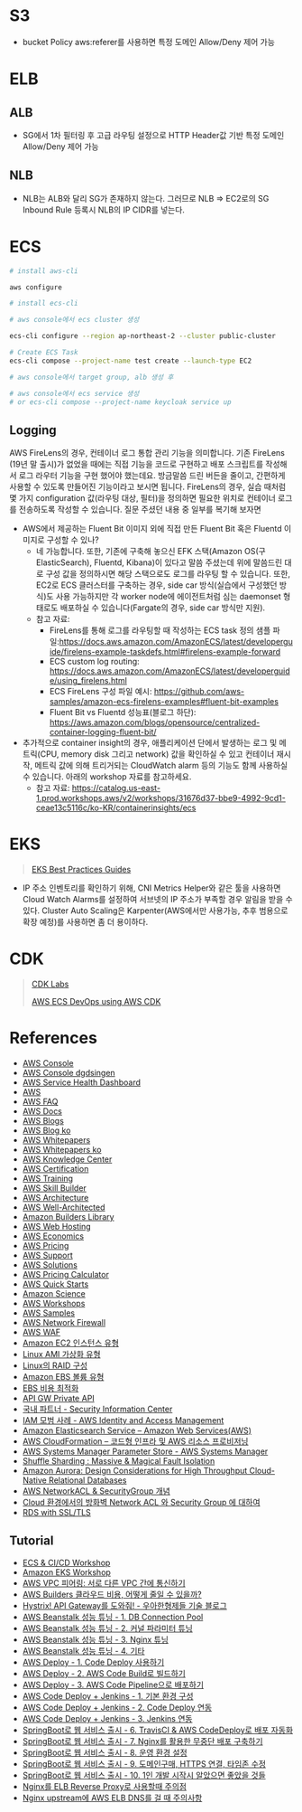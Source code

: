 # S3

- bucket Policy aws:referer를 사용하면 특정 도메인 Allow/Deny 제어 가능



# ELB

## ALB

- SG에서 1차 필터링 후 고급 라우팅 설정으로 HTTP Header값 기반 특정 도메인 Allow/Deny 제어 가능

## NLB

- NLB는 ALB와 달리 SG가 존재하지 않는다. 그러므로 NLB => EC2로의 SG Inbound Rule 등록시 NLB의 IP CIDR를 넣는다. 



# ECS

```sh
# install aws-cli

aws configure

# install ecs-cli

# aws console에서 ecs cluster 생성

ecs-cli configure --region ap-northeast-2 --cluster public-cluster

# Create ECS Task
ecs-cli compose --project-name test create --launch-type EC2

# aws console에서 target group, alb 생성 후

# aws console에서 ecs service 생성
# or ecs-cli compose --project-name keycloak service up
```



## Logging

AWS FireLens의 경우, 컨테이너 로그 통합 관리 기능을 의미합니다. 기존 FireLens (19년 말 출시)가 없었을 때에는 직접 기능을 코드로 구현하고 배포 스크립트를 작성해서 로그 라우터 기능을 구현 했어야 했는데요. 방금말씀 드린 버든을 줄이고, 간편하게 사용할 수 있도록  만들어진 기능이라고 보시면 됩니다. FireLens의 경우, 실습 때처럼 몇 가지 configuration 값(라우팅 대상, 필터)을 정의하면 필요한 위치로 컨테이너 로그를 전송하도록 작성할 수 있습니다. 질문 주셨던 내용 중 일부를 복기해 보자면

- AWS에서 제공하는 Fluent Bit 이미지 외에 직접 만든 Fluent Bit 혹은 Fluentd 이미지로 구성할 수 있나?
    - 네 가능합니다. 또한, 기존에 구축해 놓으신 EFK 스택(Amazon OS(구 ElasticSearch), Fluentd, Kibana)이 있다고 말씀 주셨는데 위에 말씀드린 대로 구성 값을 정의하시면 해당 스택으로도 로그를 라우팅 할 수 있습니다. 또한, EC2로 ECS 클러스터를 구축하는 경우, side car 방식(실습에서 구성했던 방식)도 사용 가능하지만 각 worker node에 에이전트처럼 심는 daemonset 형태로도 배포하실 수 있습니다(Fargate의 경우, side car 방식만 지원).
    - 참고 자료:
        - FireLens를 통해 로그를 라우팅할 때 작성하는 ECS task 정의 샘플 파일:https://docs.aws.amazon.com/AmazonECS/latest/developerguide/firelens-example-taskdefs.html#firelens-example-forward
        - ECS custom log routing: https://docs.aws.amazon.com/AmazonECS/latest/developerguide/using_firelens.html
        - ECS FireLens 구성 파일 예시: https://github.com/aws-samples/amazon-ecs-firelens-examples#fluent-bit-examples
        - Fluent Bit vs Fluentd 성능표(블로그 하단): https://aws.amazon.com/blogs/opensource/centralized-container-logging-fluent-bit/
- 추가적으로 container insight의 경우,  애플리케이션 단에서 발생하는 로그 및 메트릭(CPU, memory disk 그리고 network) 값을 확인하실 수 있고 컨테이너 재시작, 메트릭 값에 의해 트리거되는 CloudWatch alarm 등의 기능도 함께 사용하실 수 있습니다. 아래의 workshop 자료를 참고하세요.
    - 참고 자료: https://catalog.us-east-1.prod.workshops.aws/v2/workshops/31676d37-bbe9-4992-9cd1-ceae13c5116c/ko-KR/containerinsights/ecs



# EKS

> [EKS Best Practices Guides](https://aws.github.io/aws-eks-best-practices/) 

- IP 주소 인벤토리를 확인하기 위해, CNI Metrics Helper와 같은 툴을 사용하면 Cloud Watch Alarms를 설정하여 서브넷의 IP 주소가 부족할 경우 알림을 받을 수 있다. Cluster Auto Scaling은 Karpenter(AWS에서만 사용가능, 추후 범용으로 확장 예정)를 사용하면 좀 더 용이하다.



# CDK

> [CDK Labs](https://github.com/cdklabs) 
>
> [AWS ECS DevOps using AWS CDK](https://github.com/aws-samples/aws-ecs-devops-using-aws-cdk) 



# References

- [AWS Console](https://ap-northeast-2.console.aws.amazon.com/console/) 
- [AWS Console dgdsingen](https://dgdsingen.signin.aws.amazon.com/console/) 
- [AWS Service Health Dashboard](https://status.aws.amazon.com/) 
- [AWS](https://aws.amazon.com/ko/) 
- [AWS FAQ](https://aws.amazon.com/ko/faqs/) 
- [AWS Docs](https://docs.aws.amazon.com/) 
- [AWS Blogs](https://aws.amazon.com/blogs/) 
- [AWS Blog ko](https://aws.amazon.com/ko/blogs/korea/) 
- [AWS Whitepapers](https://aws.amazon.com/ko/whitepapers/) 
- [AWS Whitepapers ko](https://aws.amazon.com/ko/blogs/korea/ko-whitepapers/) 
- [AWS Knowledge Center](https://aws.amazon.com/ko/premiumsupport/knowledge-center/) 
- [AWS Certification](https://aws.amazon.com/ko/certification/) 
- [AWS Training](https://www.aws.training/Account/Transcript/Current) 
- [AWS Skill Builder](https://explore.skillbuilder.aws/learn/signin) 
- [AWS Architecture](https://aws.amazon.com/ko/architecture/) 
- [AWS Well-Architected](https://aws.amazon.com/ko/architecture/well-architected/) 
- [Amazon Builders Library](https://aws.amazon.com/ko/builders-library/) 
- [AWS Web Hosting](https://aws.amazon.com/ko/websites/) 
- [AWS Economics](https://aws.amazon.com/ko/economics/) 
- [AWS Pricing](https://aws.amazon.com/ko/pricing/) 
- [AWS Support](https://aws.amazon.com/ko/premiumsupport/?nc2=h_ql_ce) 
- [AWS Solutions](https://aws.amazon.com/ko/solutions/) 
- [AWS Pricing Calculator](https://calculator.aws/#/) 
- [AWS Quick Starts](https://aws.amazon.com/ko/quickstart/) 
- [Amazon Science](https://www.amazon.science/) 
- [AWS Workshops](https://workshops.aws/) 
- [AWS Samples](https://github.com/aws-samples) 
- [AWS Network Firewall](https://aws.amazon.com/ko/blogs/korea/aws-network-firewall-new-managed-firewall-service-in-vpc/) 
- [AWS WAF](https://aws.amazon.com/ko/waf/) 
- [Amazon EC2 인스턴스 유형](https://aws.amazon.com/ko/ec2/instance-types/) 
- [Linux AMI 가상화 유형](https://docs.aws.amazon.com/ko_kr/AWSEC2/latest/UserGuide/virtualization_types.html) 
- [Linux의 RAID 구성](https://docs.aws.amazon.com/ko_kr/AWSEC2/latest/UserGuide/raid-config.html) 
- [Amazon EBS 볼륨 유형](https://docs.aws.amazon.com/ko_kr/AWSEC2/latest/UserGuide/EBSVolumeTypes.html#EBSVolumeTypes_gp2) 
- [EBS 비용 최적화](https://www.popit.kr/aws-ebselastic-block-storage%EC%9D%98-%EB%B9%84%EC%9A%A9-%EC%B5%9C%EC%A0%81%ED%99%94/)
- [API GW Private API](https://docs.aws.amazon.com/ko_kr/apigateway/latest/developerguide/apigateway-private-apis.html) 
- [국내 파트너 - Security Information Center](http://security.aws-korea.com/local_partners/) 
- [IAM 모범 사례 - AWS Identity and Access Management](https://docs.aws.amazon.com/ko_kr/IAM/latest/UserGuide/best-practices.html) 
- [Amazon Elasticsearch Service – Amazon Web Services(AWS)](https://aws.amazon.com/ko/elasticsearch-service/) 
- [AWS CloudFormation – 코드형 인프라 및 AWS 리소스 프로비저닝](https://aws.amazon.com/ko/cloudformation/) 
- [AWS Systems Manager Parameter Store - AWS Systems Manager](https://docs.aws.amazon.com/ko_kr/systems-manager/latest/userguide/systems-manager-paramstore.html) 
- [Shuffle Sharding : Massive & Magical Fault Isolation](https://aws.amazon.com/ko/blogs/architecture/shuffle-sharding-massive-and-magical-fault-isolation/) 
- [Amazon Aurora: Design Considerations for High Throughput Cloud-Native Relational Databases](https://www.allthingsdistributed.com/2017/05/amazon-aurora-design-considerations.html) 
- [AWS NetworkACL & SecurityGroup 개념](https://cleverdj.tistory.com/122) 
- [Cloud 환경에서의 방화벽 Network ACL 와 Security Group 에 대하여](https://jins-dev.tistory.com/entry/Cloud-%ED%99%98%EA%B2%BD%EC%97%90%EC%84%9C%EC%9D%98-%EB%B0%A9%ED%99%94%EB%B2%BD-Network-ACL-%EC%99%80-Security-Group-%EC%97%90-%EB%8C%80%ED%95%98%EC%97%AC) 
- [RDS with SSL/TLS](https://docs.aws.amazon.com/AmazonRDS/latest/UserGuide/UsingWithRDS.SSL.html)

## Tutorial
- [ECS & CI/CD Workshop](https://ecs.containerhero.io/) 
- [Amazon EKS Workshop](https://www.eksworkshop.com/) 
- [AWS VPC 피어링: 서로 다른 VPC 간에 통신하기](https://www.44bits.io/ko/post/communication_between_vpcs__aws_vpc) 
- [AWS Builders 클라우드 비용, 어떻게 줄일 수 있을까?](https://www.slideshare.net/awskorea/aws-builders-134642233) 
- [Hystrix! API Gateway를 도와줘! - 우아한형제들 기술 블로그](http://woowabros.github.io/experience/2017/08/21/hystrix-tunning.html) 
- [AWS Beanstalk 성능 튜닝 - 1. DB Connection Pool](https://jojoldu.tistory.com/318?category=777282) 
- [AWS Beanstalk 성능 튜닝 - 2. 커널 파라미터 튜닝](https://jojoldu.tistory.com/319?category=777282) 
- [AWS Beanstalk 성능 튜닝 - 3. Nginx 튜닝](https://jojoldu.tistory.com/322?category=777282) 
- [AWS Beanstalk 성능 튜닝 - 4. 기타](https://jojoldu.tistory.com/323?category=777282) 
- [AWS Deploy - 1. Code Deploy 사용하기](https://jojoldu.tistory.com/281?category=777282) 
- [AWS Deploy - 2. AWS Code Build로 빌드하기](https://jojoldu.tistory.com/282?category=777282) 
- [AWS Deploy - 3. AWS Code Pipeline으로 배포하기](https://jojoldu.tistory.com/283?category=777282) 
- [AWS Code Deploy + Jenkins - 1. 기본 환경 구성](https://jojoldu.tistory.com/313) 
- [AWS Code Deploy + Jenkins - 2. Code Deploy 연동](https://jojoldu.tistory.com/314) 
- [AWS Code Deploy + Jenkins - 3. Jenkins 연동](https://jojoldu.tistory.com/315) 
- [SpringBoot로 웹 서비스 출시 - 6. TravisCI & AWS CodeDeploy로 배포 자동화](https://jojoldu.tistory.com/265) 
- [SpringBoot로 웹 서비스 출시 - 7. Nginx를 활용한 무중단 배포 구축하기](https://jojoldu.tistory.com/267?category=635883) 
- [SpringBoot로 웹 서비스 출시 - 8. 운영 환경 설정](https://jojoldu.tistory.com/269?category=635883) 
- [SpringBoot로 웹 서비스 출시 - 9. 도메인구매, HTTPS 연결, 타임존 수정](https://jojoldu.tistory.com/270?category=635883) 
- [SpringBoot로 웹 서비스 출시 - 10. 1인 개발 시작시 알았으면 좋았을 것들](https://jojoldu.tistory.com/272?category=635883) 
- [Nginx를 ELB Reverse Proxy로 사용할때 주의점](http://tech.kkung.net/blog/nginx-with-elb/) 
- [Nginx upstream에 AWS ELB DNS를 걸 때 주의사항](https://perfectacle.github.io/2019/04/28/nginx-proxy-aws-elb/) 

